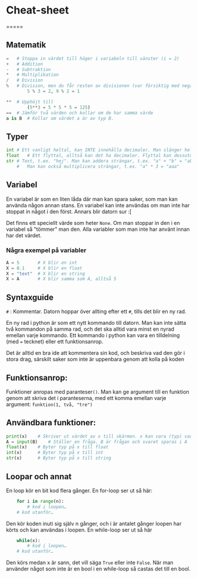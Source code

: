 # Cheat-sheet
=====
## Matematik
```python
=	# Stoppa in värdet till höger i variabeln till vänster (i = 2)
+	# Addition
-	# Subtraktion
*	# Multiplikation
/	# Division
%	# Division, men du får resten av divisionen (var försiktig med negativa tal)
		5 % 3 = 2, 9 % 2 = 1

**	# Upphöjt till 
		(5**3 = 5 * 5 * 5 = 125)
==	# Jämför två värden och kollar om de har samma värde
a is B	# Kollar om värdet a är av typ B.
```
## Typer	
```python
int	# Ett vanligt heltal, kan INTE innehålla decimaler. Man slänger helt enkelt bort allt efter kommat
float	# Ett flyttal, alltså kan det ha decimaler. Flyttal kan dessutom vara oändliga eller NaN (inte ett tal alls)
str	# Text, t.ex. "hej". Man kan addera strängar, t.ex. "a" + "b" = "ab".
	#	Man kan också multiplicera strängar, t.ex. "a" * 3 = "aaa"
```
## Variabel
En variabel är som en liten låda där man kan spara saker, som man kan använda någon annan stans. En variabel kan inte användas om man inte har stoppat in något i den först. Annars blir datorn sur :[

Det finns ett speciellt värde som heter `None`. Om man stoppar in den i en variabel så "tömmer" man den. Alla variabler som man inte har använt innan har det värdet.

### Några exempel på variabler
```python
A = 5		# X blir en int
X = 0.1		# X blir en float
X = "text"	# X blir en string
X = A		# X blir samma som A, alltså 5
```

## Syntaxguide
`#` : Kommentar. Datorn hoppar över allting efter ett `#`, tills det blir en ny rad.

En ny rad i python är som ett nytt kommando till datorn. Man kan inte sätta två kommandon på samma rad, och det ska alltid vara minst en nyrad emellan varje kommando. Ett kommando i python kan vara en tilldelning (med `=` tecknet) eller ett funktionsanrop.

Det är alltid en bra ide att kommentera sin kod, och beskriva vad den gör i stora drag, särskilt saker som inte är uppenbara genom att kolla på koden

## Funktionsanrop:
Funktioner anropas med paranteser`()`. Man kan ge argument till en funktion genom att skriva det i paranteserna, med ett komma emellan varje argument:
`funktion(1, två, "tre")`

## Användbara funktioner:
```python
print(x)	# Skriver ut värdet av x till skärmen. x kan vara (typ) vad som helst
A = input(B)	# Ställer en fråga. B är frågan och svaret sparas i A
float(x)	# Byter typ på x till float
int(x)		# Byter typ på x till int
str(x)		# Byter typ på x till string
```
## Loopar och annat
En loop kör en bit kod flera gånger. En for-loop ser ut så här: 

```python
	for i in range(n):
		# kod i loopen…
	# kod utanför… 
```

Den kör koden inuti sig själv n gånger, och i är antalet gånger loopen har körts och kan användas i loopen.
En while-loop ser ut så här

```python
	while(x):
		# kod i loopen…
	# kod utanför… 
```

Den körs medan x är sann, det vill säga `True` eller inte `False`. När man använder något som inte är en bool i en while-loop så castas det till en bool.
